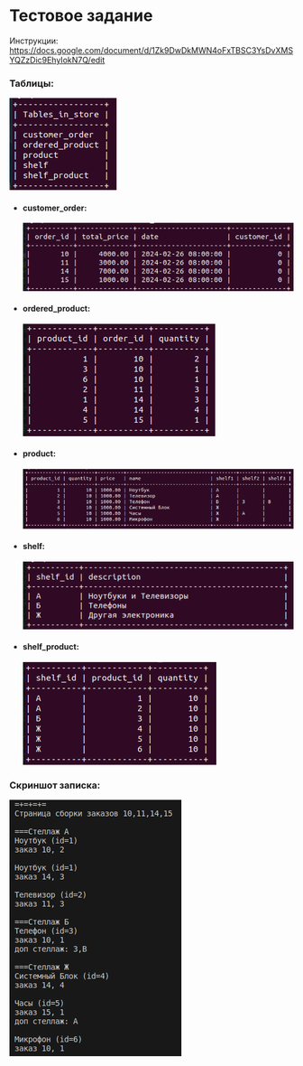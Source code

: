 # Тестовое задание

Инструкции: https://docs.google.com/document/d/1Zk9DwDkMWN4oFxTBSC3YsDvXMSYQZzDic9EhyIokN7Q/edit

### Таблицы:

<img
    title="tables"
    alt="tables of store database"
    src="./img/tables.png"
/>

<!-- ![Screenshot from 2024-03-07 15-52-43](https://github.com/rizash11/applicatiion_exam/assets/101503746/50fcff14-a62f-4179-a3ce-119b627f5278) -->

- #### customer_order:
  <img
      title="customer_order table"
      alt="customer_order table"
      src="./img/customer_order.png"
  />

<!-- ![Screenshot from 2024-03-07 15-53-31](https://github.com/rizash11/applicatiion_exam/assets/101503746/fd6d8bc7-83f4-4f3a-a2a4-ec2575d4ac3d) -->

- #### ordered_product:

  <img
      title="ordered_product table"
      alt="ordered_product table"
      src="./img/ordered_product.png"
  />

  <!-- ![Screenshot from 2024-03-07 15-54-37](https://github.com/rizash11/applicatiion_exam/assets/101503746/a1feab93-a28d-45c1-81b0-1c119c4e96e3) -->

- #### product:

  <img
      title="product table"
      alt="product table"
      src="./img/product.png"
  />

  <!-- ![Screenshot from 2024-03-07 15-55-39](https://github.com/rizash11/applicatiion_exam/assets/101503746/844e5876-8c7c-41b6-8cfd-0422216a44e6) -->

- #### shelf:

  <img
      title="shelf table"
      alt="shelf table"
      src="./img/shelf.png"
  />

  <!-- ![Screenshot from 2024-03-07 15-56-31](https://github.com/rizash11/applicatiion_exam/assets/101503746/a62ed786-2979-44e2-8e21-993bcbf10826) -->

- #### shelf_product:

  <img
      title="shelf_product table"
      alt="shelf_product table"
      src="./img/shelf_product.png"
  />

  <!-- ![Screenshot from 2024-03-07 15-57-15](https://github.com/rizash11/applicatiion_exam/assets/101503746/e28e1776-e3c6-4a77-bccc-f54eefc1de89) -->

### Скриншот записка:

<img
      title="program output"
      alt="program output"
      src="./img/program_output.png"
/>

<!-- ![Screenshot from 2024-03-07 15-58-08](https://github.com/rizash11/applicatiion_exam/assets/101503746/ccbb5648-3b31-4ac7-a123-2d988f907147) -->
